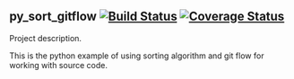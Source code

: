## py_sort_gitflow [![Build Status](https://travis-ci.org/evgenvs/py_sort_gitflow.svg?branch=master)](https://travis-ci.org/evgenvs/py_sort_gitflow) [![Coverage Status](https://coveralls.io/repos/github/evgenvs/py_sort_gitflow/badge.svg?branch=master)](https://coveralls.io/github/evgenvs/py_sort_gitflow?branch=master)

Project description.

This is the python example of using sorting algorithm and git flow for working with source code.


